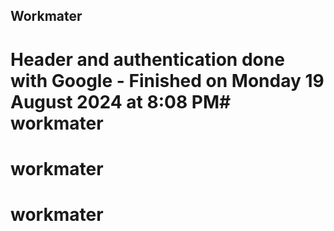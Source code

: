 ## Workmater

# Header and authentication done with Google - Finished on Monday 19 August 2024 at 8:08 PM# workmater
# workmater
# workmater
